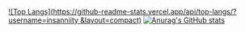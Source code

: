 [![Top Langs](https://github-readme-stats.vercel.app/api/top-langs/?username=insanniity
&layout=compact)](https://github.com/anuraghazra/github-readme-stats)
[![Anurag's GitHub stats](https://github-readme-stats.vercel.app/api?username=insanniity)](https://github.com/anuraghazra/github-readme-stats)
